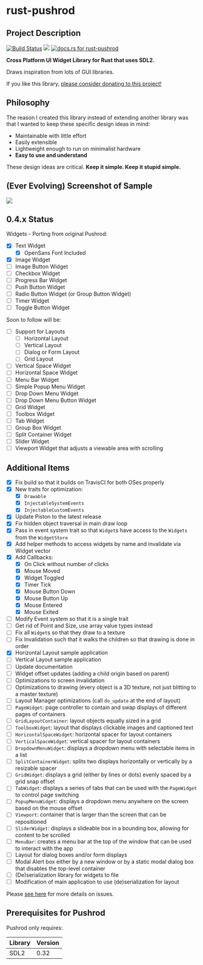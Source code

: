 # rust-pushrod

## Project Description

[![Build Status](https://travis-ci.org/KenSuenobu/rust-pushrod.svg?branch=master)](https://travis-ci.org/KenSuenobu/rust-pushrod)
[![](https://img.shields.io/crates/d/rust-pushrod.svg)](https://crates.io/crates/rust-pushrod)
[![docs.rs for rust-pushrod](https://docs.rs/rust-pushrod/badge.svg)](https://docs.rs/rust-pushrod)

**Cross Platform UI Widget Library for Rust that uses SDL2.**

Draws inspiration from lots of GUI libraries.

If you like this library, [please consider donating to this project!](https://www.patreon.com/KenSuenobu)

## Philosophy

The reason I created this library instead of extending another library was that
I wanted to keep these specific design ideas in mind:

- Maintainable with little effort
- Easily extensible
- Lightweight enough to run on minimalist hardware
- **Easy to use and understand**

These design ideas are critical.  **Keep it simple.  Keep it stupid simple.**

## (Ever Evolving) Screenshot of Sample

[![](docs/sample-0.3.7.png)](docs/sample-0.3.7.png)

## 0.4.x Status

Widgets - Porting from original Pushrod:

- [x] Text Widget
  - [x] OpenSans Font Included
- [x] Image Widget
- [ ] Image Button Widget
- [ ] Checkbox Widget
- [ ] Progress Bar Widget
- [ ] Push Button Widget
- [ ] Radio Button Widget (or Group Button Widget)
- [ ] Timer Widget
- [ ] Toggle Button Widget

Soon to follow will be:

- [ ] Support for Layouts
  - [ ] Horizontal Layout
  - [ ] Vertical Layout
  - [ ] Dialog or Form Layout
  - [ ] Grid Layout
- [ ] Vertical Space Widget
- [ ] Horizontal Space Widget
- [ ] Menu Bar Widget
- [ ] Simple Popup Menu Widget
- [ ] Drop Down Menu Widget
- [ ] Drop Down Menu Button Widget
- [ ] Grid Widget
- [ ] Toolbox Widget
- [ ] Tab Widget
- [ ] Group Box Widget
- [ ] Split Container Widget
- [ ] Slider Widget
- [ ] Viewport Widget that adjusts a viewable area with scrolling

## Additional Items

- [x] Fix build so that it builds on TravisCI for both OSes properly
- [x] New traits for optimization:
  - [x] `Drawable`
  - [x] `InjectableSystemEvents`
  - [x] `InjectableCustomEvents`
- [x] Update Piston to the latest release
- [x] Fix hidden object traversal in main draw loop
- [x] Pass in event system trait so that `Widget`s have access to the `Widgets` from the `WidgetStore`
- [x] Add helper methods to access widgets by name and invalidate via Widget vector
- [x] Add Callbacks:
  - [x] On Click without number of clicks
  - [x] Mouse Moved
  - [x] Widget Toggled
  - [x] Timer Tick
  - [x] Mouse Button Down
  - [x] Mouse Button Up
  - [x] Mouse Entered
  - [x] Mouse Exited
- [ ] Modify Event system so that it is a single trait
- [ ] Get rid of Point and Size, use array value types instead
- [ ] Fix all `Widget`s so that they draw to a texture
- [ ] Fix Invalidation such that it walks the children so that drawing is done in order
- [x] Horizontal Layout sample application
- [ ] Vertical Layout sample application
- [ ] Update documentation
- [ ] Widget offset updates (adding a child origin based on parent)
- [ ] Optimizations to screen invalidation
- [ ] Optimizations to drawing (every object is a 3D texture, not just blitting to a master texture)
- [ ] Layout Manager optimizations (call `do_update` at the end of layout)
- [ ] `PageWidget`: page controller to contain and swap displays of different pages of containers
- [ ] `GridLayoutContainer`: layout objects equally sized in a grid
- [ ] `ToolboxWidget`: layout that displays clickable images and captioned text
- [ ] `HorizontalSpaceWidget`: horizontal spacer for layout containers
- [ ] `VerticalSpaceWidget`: vertical spacer for layout containers
- [ ] `DropdownMenuWidget`: displays a dropdown menu with selectable items in a list
- [ ] `SplitContainerWidget`: splits two displays horizontally or vertically by a resizable spacer
- [ ] `GridWidget`: displays a grid (either by lines or dots) evenly spaced by a grid snap offset
- [ ] `TabWidget`: displays a series of tabs that can be used with the `PageWidget` to control page switching
- [ ] `PopupMenuWidget`: displays a dropdown menu anywhere on the screen based on the mouse offset
- [ ] `Viewport`: container that is larger than the screen that can be repositioned
- [ ] `SliderWidget`: displays a slideable box in a bounding box, allowing for content to be scrolled
- [ ] `MenuBar`: creates a menu bar at the top of the window that can be used to interact with the app
- [ ] Layout for dialog boxes and/or form displays
- [ ] Modal Alert box either by a new window or by a static modal dialog box that disables the top-level container
- [ ] (De)serialization library for widgets to file
- [ ] Modification of main application to use (de)serialization for layout

Please [see here](https://github.com/KenSuenobu/rust-pushrod/milestone/5) for more details on issues.

## Prerequisites for Pushrod

Pushrod only requires:

| Library | Version |
| ------- | ------- |
| SDL2    | 0.32 |
